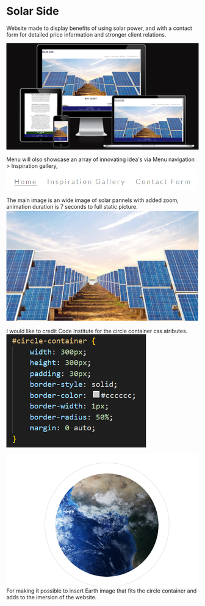 <h1>Solar Side</h1>

Website made to display benefits of using solar power, and with a contact form for detailed price information and stronger client relations.  

<img src="images/amiresponsive.png">


Menu will olso showcase an array of innovating idea's via Menu navigation > Inspiration gallery,  
 <img src="images/menunav.png">


The main image is an wide image of solar pannels with added zoom, animation duration is 7 seconds to full static picture.
<img src="images/hero.image.png">

I would like to credit Code Institute for the circle container css atributes.
<img src="images/inst-code.png">

<img src="images/earth.png" width:300>
For making it possible to insert Earth image that fits the circle container and adds to the imersion of the website.